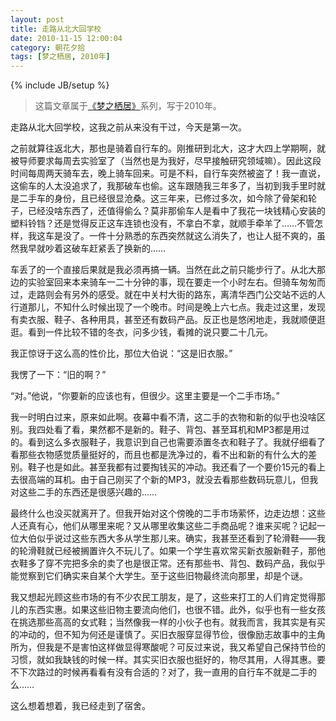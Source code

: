 ```yaml
---
layout: post
title: 走路从北大回学校
date: 2010-11-15 12:00:04
category: 朝花夕拾
tags: [梦之栖居, 2010年]
---
```

{% include JB/setup %}

> 这篇文章属于[《梦之栖居》](/posts/where-the-dreams-reside/)系列，写于2010年。
	
<!--more-->

走路从北大回学校，这我之前从来没有干过，今天是第一次。

之前就算往返北大，那也是骑着自行车的。刚推研到北大，这才大四上学期啊，就被导师要求每周去实验室了（当然也是为我好，尽早接触研究领域嘛）。因此这段时间每周两天骑车去，晚上骑车回来。可是不料，自行车突然被盗了！我一直说，这偷车的人太没追求了，我那破车也偷。这车跟随我三年多了，当初到我手里时就是二手车的身份，且已经很显沧桑。这三年来，已修过多次，如今除了骨架和轮子，已经没啥东西了，还值得偷么？莫非那偷车人是看中了我花一块钱精心安装的塑料铃铛？还是觉得反正这车连锁也没有，不拿白不拿，就顺手牵羊了……不管怎样，我这车是没了。一件十分熟悉的东西突然就这么消失了，也让人挺不爽的，虽然我早就吵着这破车赶紧丢了换新的……

车丢了的一个直接后果就是我必须再搞一辆。当然在此之前只能步行了。从北大那边的实验室回来本来骑车一二十分钟的事，现在要走一个小时左右。但骑车匆匆而过，走路则会有另外的感受。就在中关村大街的路东，离清华西门公交站不远的人行道那儿，不知什么时候出现了一个晚市。时间是晚上六七点。我走过这里，发现有卖衣服、鞋子、各种用具，甚至还有数码产品。反正也是悠闲地走，我就顺便逛逛。看到一件比较不错的冬衣，问多少钱，看摊的说只要二十几元。

我正惊讶于这么高的性价比，那位大伯说：“这是旧衣服。”

我愣了一下：“旧的啊？”

“对。”他说，“你要新的应该也有，但很少。这里主要是一个二手市场。”

我一时明白过来，原来如此啊。夜幕中看不清，这二手的衣物和新的似乎也没啥区别。我四处看了看，果然都不是新的。鞋子、背包、甚至耳机和MP3都是用过的。看到这么多衣服鞋子，我意识到自己也需要添置冬衣和鞋子了。我就仔细看了看那些衣物感觉质量挺好的，而且也都是洗净过的，看不出和新的有什么大的差别。鞋子也是如此。甚至我都有过要掏钱买的冲动。我还看了一个要价15元的看上去很高端的耳机。由于自己刚买了个新的MP3，就没去看那些数码玩意儿，但我对这些二手的东西还是很感兴趣的……

最终什么也没买就离开了。但我开始对这个傍晚的二手市场萦怀，边走边想：这些人还真有心，他们从哪里来呢？又从哪里收集这些二手商品呢？谁来买呢？记起一位大伯似乎说过这些东西大多从学生那儿来。确实，我甚至还看到了轮滑鞋——我的轮滑鞋就已经被搁置许久不玩儿了。如果一个学生喜欢常买新衣服新鞋子，那他衣鞋多了穿不完把多余的卖了也是很正常。还有那些书、背包、数码产品，我似乎能觉察到它们确实来自某个大学生。至于这些旧物最终流向那里，却是个谜。

我又想起光顾这些市场的有不少农民工朋友，是了，这些来打工的人们肯定觉得那儿的东西实惠。如果这些旧物主要流向他们，也很不错。此外，似乎也有一些女孩在挑选那些高高的女式鞋；当然像我一样的小伙子也有。就我而言，我其实是有买的冲动的，但不知为何还是谨慎了。买旧衣服穿显得节俭，很像励志故事中的主角所为，但我是不是害怕这样做显得寒酸呢？可反过来说，我又希望自己保持节俭的习惯，就如我缺钱的时候一样。其实买旧衣服也挺好的，物尽其用，人得其惠。要不下次路过的时候再看看有没有合适的？对了，我一直用的自行车不就是二手的么……

这么想着想着，我已经走到了宿舍。